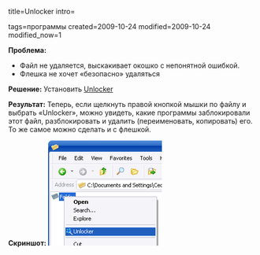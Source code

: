 title=Unlocker
intro=<p></p>
tags=программы
created=2009-10-24
modified=2009-10-24
modified_now=1

<div>
<p><b>Проблема:</b>
</p>
<ul>
<li>Файл не удаляется, выскакивает окошко с непонятной ошибкой.</li>
<li>Флешка не хочет «безопасно» удаляться</li>
</ul>
<p></p>
<p><b>Решение:</b>&nbsp;Установить&nbsp;<a href="http://www.emptyloop.com/unlocker/">Unlocker</a>
</p>
<p><b>Результат:</b>&nbsp;Теперь, если щелкнуть правой кнопкой мышки по файлу и выбрать «Unlocker», можно увидеть, какие программы заблокировали этот файл, разблокировать и удалить (переименовать, копировать) его. То же самое можно сделать и с флешкой.</p>
<p><b>Скриншот:</b>
<img src="unlocker.png">
</p>
</div>
